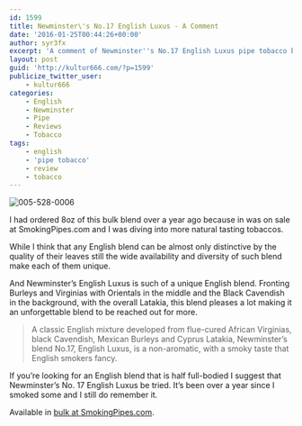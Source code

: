 ```yaml
---
id: 1599
title: Newminster\'s No.17 English Luxus - A Comment
date: '2016-01-25T00:44:26+00:00'
author: syr3fx
excerpt: 'A comment of Newminster''s No.17 English Luxus pipe tobacco blend.'
layout: post
guid: 'http://kultur666.com/?p=1599'
publicize_twitter_user:
    - kultur666
categories:
    - English
    - Newminster
    - Pipe
    - Reviews
    - Tobacco
tags:
    - english
    - 'pipe tobacco'
    - review
    - tobacco
---
```


![005-528-0006](http://localhost:8080/wp-content/uploads/2016/01/005-528-0006.jpg)

I had ordered 8oz of this bulk blend over a year ago because in was on sale at SmokingPipes.com and I was diving into more natural tasting tobaccos.

While I think that any English blend can be almost only distinctive by the quality of their leaves still the wide availability and diversity of such blend make each of them unique.

And Newminster’s English Luxus is such of a unique English blend. Fronting Burleys and Virginias with Orientals in the middle and the Black Cavendish in the background, with the overall Latakia, this blend pleases a lot making it an unforgettable blend to be reached out for more.

> A classic English mixture developed from flue-cured African Virginias, black Cavendish, Mexican Burleys and Cyprus Latakia, Newminster’s blend No.17, English Luxus, is a non-aromatic, with a smoky taste that English smokers fancy.

If you’re looking for an English blend that is half full-bodied I suggest that Newminster’s No. 17 English Luxus be tried. It’s been over a year since I smoked some and I still do remember it.

Available in [bulk at SmokingPipes.com](http://www.smokingpipes.com/tobacco/by-maker/Newminster/bulk/moreinfo.cfm?product_id=102407).